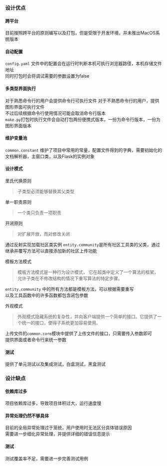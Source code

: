 ### 设计优点

#### 跨平台

目前按照跨平台的原则编写以及打包，但是受限于开发环境，并未推出MacOS系统版本  

#### 自动配置
`config.yaml` 文件中的配置会在运行时判断本机可执行浏览器路径，本机存储文件地址  
同时打包时会将调试需要的参数设置为false  

#### 多类型界面执行

对于熟悉命令行的用户会提供命令行可执行文件
对于不熟悉命令行的用户，提供图形界面可执行文件  
不过后续根据命令行使用情况可能会取消命令行版本  
`make.py`打包时执行文件会自动打包两份便携式版本，一份为命令行版本，一份为图形界面版本  

#### 维护变量池
`common.constant` 维护了项目中常用的常量，配置文件得到的字典，需要初始化的文档解析器，主窗口类，以及Flask的实例对象  

#### 设计模式

里氏代换原则
> 子类型必须能够替换其父类型

单一职责原则
> 一个类只负责一项职责

开闭原则
> 对扩展开放，而对修改关闭


通过反射实现加载社区类实例
`entity.community`是所有社区工具类的父类，通过继承并覆写方法可以直接添加新的社区上传功能  

模板方法模式
> 模板方法模式是一种行为设计模式， 它在超类中定义了一个算法的框架， 允许子类在不修改结构的情况下重写算法的特定步骤。

`entity.community` 中的所有方法都是模板方法，可以根据需要重写  
以及工具函数中的许多函数都包含闭包参数  


外观模式  
> 外观模式隐藏系统的复杂性，并向客户端提供一个简单的接口。它提供了一个统一的接口，使得子系统更加容易使用。

上传文件的`common.core`模块中提供了上传文件的接口，只需要传入参数即可  
提供界面或者命令行来统一参数  

#### 测试

提供了单元测试以及集成测试，白盒测试，黑盒测试  

### 设计缺点

#### 依赖库过多

项目依赖库过多，导致项目体积过大，运行速度慢  

#### 异常处理仍然不够具体

目前的全局异常处理过于笼统，用户使用时无法区分具体错误原因  
需要进一步细化异常处理，并提供详细的错误信息提示  

#### 测试

测试覆盖率不足，需要进一步完善测试用例  
